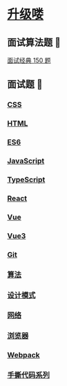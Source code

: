 # [升级喽](https://lihegui.github.io/upKnowledge/#%F0%9F%9A%80-%E7%9F%A5%E8%AF%86%E5%BA%93)

## 面试算法题 🚀

[面试经典 150 题](https://leetcode.cn/studyplan/top-interview-150/)

## 面试题 🚀

### [CSS](./interview/CSS/index.md)

### [HTML](./interview/HTML/html相关.md)

### [ES6](./interview/ES6/router.md)

### [JavaScript](./interview/JavaScript/index.md)

### [TypeScript](./interview/Ts/index.md)

### [React](./interview/React/index.md)

### [Vue](./interview/Vue/vue.md)

### [Vue3](./interview/Vue3/index.md)

### [Git](./interview/git/index.md)

### [算法](./interview/算法Code/index.md)

### [设计模式](./interview/设计模式/index.md)

### [网络](./interview/网络/index.md)

### [浏览器](./interview/浏览器/index.md)

### [Webpack](./interview/Webpack/index.md)

### [手撕代码系列](./interview/自测系列.md)